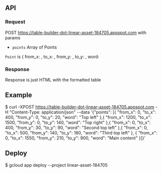 ## API

### Request
POST https://table-builder-dot-linear-asset-184705.appspot.com
with params
- `points` <Array> Array of Points

`Point` is <Object> { from_x: <Number>, to_x: <Number>, from_y: <Number>, to_y: <Number>, word: <String>

### Response
Response is just HTML with the formatted table

## Example
$ curl -XPOST https://table-builder-dot-linear-asset-184705.appspot.com -H "Content-Type: application/json" --data '{"points": [{ "from_x": 0, "to_x": 400, "from_y": 0, "to_y": 20, "word": "Top left" },{ "from_x": 1200, "to_x": 1500, "from_y": 0, "to_y": 140, "word": "Top right" },{ "from_x": 0, "to_x": 400, "from_y": 30, "to_y": 90, "word": "Second top left" },{ "from_x": 0, "to_x": 500, "from_y": 140, "to_y": 180, "word": "Third top left" }, { "from_x": 0, "to_x": 1550, "from_y": 210, "to_y": 900, "word": "Main content" }]}'

## Deploy
$ gcloud app deploy --project linear-asset-184705